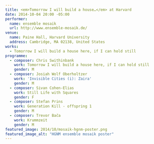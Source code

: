 ```yaml
---
title: <em>Tomorrow I will build a house…</em> at Harvard
date: 2014-10-04 20:00 -05:00
performer:
  name: ensemble mosaik
  url: http://www.ensemble-mosaik.de/
venue:
  name: Paine Hall, Harvard University
  address: Cambridge, MA 02138, United States
works:
  - Tomorrow I will build a house here, if I can hold still
programme:
  - composer: Chris Swithinbank
    work: Tomorrow I will build a house here, if I can hold still
    gender: M
  - composer: Josiah Wolf Oberholtzer
    work: 'Invisible Cities (i): Zaira'
    gender: M
  - composer: Sivan Cohen-Elias
    work: Still Life with Squares
    gender: F
  - composer: Stefan Prins
    work: Generation Kill - offspring 1
    gender: M
  - composer: Trevor Bača
    work: Krummzeit
    gender: M
featured_image: 2014/10/mosaik-hgnm-poster.png
featured_image_alt: "HGNM ensemble mosaik poster"
---
```

